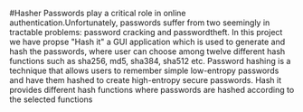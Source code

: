 #Hasher
Passwords play a critical role in online authentication.Unfortunately, passwords suffer from
two seemingly in tractable problems: password cracking and passwordtheft. In this project
we have propse "Hash it" a GUI application which is used to generate and hash the
passwords, where user can choose among twelve different hash functions such as sha256,
md5, sha384, sha512 etc. Password hashing is a technique that allows users to remember
simple low-entropy passwords and have them hashed to create high-entropy secure
passwords.
Hash it provides different hash functions where passwords are hashed according to the
selected functions
